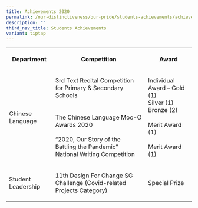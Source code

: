 ```yaml
---
title: Achievements 2020
permalink: /our-distinctiveness/our-pride/students-achievements/achievements-2020/
description: ""
third_nav_title: Students Achievements
variant: tiptap
---
```

<table style="minWidth: 75px">
<colgroup>
<col>
<col>
<col>
</colgroup>
<tbody>
<tr>
<th rowspan="1" colspan="1">
<p>Department</p>
</th>
<th rowspan="1" colspan="1">
<p>Competition</p>
</th>
<th rowspan="1" colspan="1">
<p>Award</p>
</th>
</tr>
<tr>
<td rowspan="1" colspan="1">
<p>Chinese Language</p>
</td>
<td rowspan="1" colspan="1">
<p>3rd Text Recital Competition
<br>for Primary &amp; Secondary Schools
<br>
<br>
<br>The Chinese Language Moo-O Awards 2020
<br>
<br>“2020, Our Story of the Battling the Pandemic” National Writing Competition</p>
</td>
<td rowspan="1" colspan="1">
<p>Individual Award – Gold (1)
<br>Silver (1)
<br>Bronze (2)
<br>
<br>Merit Award (1)
<br>
<br>Merit Award (1)</p>
</td>
</tr>
<tr>
<td rowspan="1" colspan="1">
<p>Student Leadership
<br>
</p>
</td>
<td rowspan="1" colspan="1">
<p>11th Design For Change SG Challenge (Covid-related Projects Category)</p>
</td>
<td rowspan="1" colspan="1">
<p>Special Prize</p>
</td>
</tr>
</tbody>
</table>
<p></p>